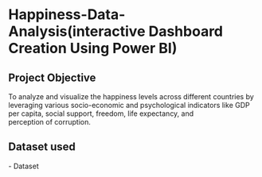 # Happiness-Data-Analysis(interactive Dashboard Creation Using Power BI)
## Project Objective 
To analyze and visualize the happiness levels across different countries by leveraging various socio-economic and psychological indicators like GDP per capita, social support, freedom, life expectancy, and perception of corruption.
## Dataset used
-<a herf="https://github.com/Sakshisolanki22/Data-Analysis-Dashboard/blob/main/Happiness%20Score%20Data.csv"> Dataset</a>
